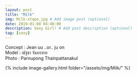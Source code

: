 ```yaml
---
layout: post
title: "Milk"
img: Milk-xtapo.jpg # Add image post (optional)
date: 2019-01-08 04:40:00
description: Sexy Girl! # Add post description (optional)
tag: [sexy]
---
```

Concept : Jean uu ..or.. ju on  
Model : ณัฐชา จันทรสาย  
Photo : Parnupong Thainpattanakul       


{% include image-gallery.html folder="/assets/img/Milk/" %}
